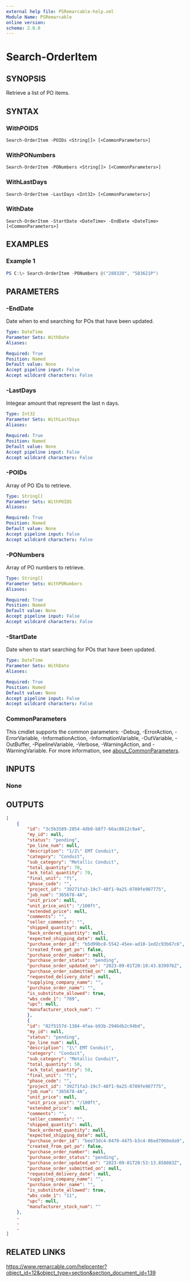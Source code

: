 ```yaml
---
external help file: PSRemarcable-help.xml
Module Name: PSRemarcable
online version:
schema: 2.0.0
---
```


# Search-OrderItem

## SYNOPSIS
Retrieve a list of PO items.

## SYNTAX

### WithPOIDS
```
Search-OrderItem -POIDs <String[]> [<CommonParameters>]
```

### WithPONumbers
```
Search-OrderItem -PONumbers <String[]> [<CommonParameters>]
```

### WithLastDays
```
Search-OrderItem -LastDays <Int32> [<CommonParameters>]
```

### WithDate
```
Search-OrderItem -StartDate <DateTime> -EndDate <DateTime> [<CommonParameters>]
```

## EXAMPLES

### Example 1
```powershell
PS C:\> Search-OrderItem -PONumbers @("28832O", "583621P")
```

## PARAMETERS

### -EndDate
Date when to end searching for POs that have been updated.

```yaml
Type: DateTime
Parameter Sets: WithDate
Aliases:

Required: True
Position: Named
Default value: None
Accept pipeline input: False
Accept wildcard characters: False
```

### -LastDays
Integear amount that represent the last n days.

```yaml
Type: Int32
Parameter Sets: WithLastDays
Aliases:

Required: True
Position: Named
Default value: None
Accept pipeline input: False
Accept wildcard characters: False
```

### -POIDs
Array of PO IDs to retrieve.

```yaml
Type: String[]
Parameter Sets: WithPOIDS
Aliases:

Required: True
Position: Named
Default value: None
Accept pipeline input: False
Accept wildcard characters: False
```

### -PONumbers
Array of PO numbers to retrieve.

```yaml
Type: String[]
Parameter Sets: WithPONumbers
Aliases:

Required: True
Position: Named
Default value: None
Accept pipeline input: False
Accept wildcard characters: False
```

### -StartDate
Date when to start searching for POs that have been updated.

```yaml
Type: DateTime
Parameter Sets: WithDate
Aliases:

Required: True
Position: Named
Default value: None
Accept pipeline input: False
Accept wildcard characters: False
```

### CommonParameters
This cmdlet supports the common parameters: -Debug, -ErrorAction, -ErrorVariable, -InformationAction, -InformationVariable, -OutVariable, -OutBuffer, -PipelineVariable, -Verbose, -WarningAction, and -WarningVariable. For more information, see [about_CommonParameters](http://go.microsoft.com/fwlink/?LinkID=113216).

## INPUTS

### None

## OUTPUTS

```json
[
    {
        "id": "3c5b3589-2054-4db9-b8f7-66ac8612c9a4",
        "my_id": null,
        "status": "pending",
        "po_line_num": null,
        "description": "1/2\" EMT Conduit",
        "category": "Conduit",
        "sub_category": "Metallic Conduit",
        "total_quantity": 70,
        "ack_total_quantity": 70,
        "final_unit": "ft",
        "phase_code": "",
        "project_id": "39271fa3-19c7-48f1-9a25-0789fe907775",
        "job_num": "365678-4A",
        "unit_price": null,
        "unit_price_unit": "/100ft",
        "extended_price": null,
        "comments": "",
        "seller_comments": "",
        "shipped_quantity": null,
        "back_ordered_quantity": null,
        "expected_shipping_date": null,
        "purchase_order_id": "b5d99bc8-5542-45ee-ad10-1ed2c93b67c6",
        "created_from_get_po": false,
        "purchase_order_number": null,
        "purchase_order_status": "pending",
        "purchase_order_updated_on": "2023-09-01T20:10:43.839976Z",
        "purchase_order_submitted_on": null,
        "requested_delivery_date": null,
        "supplying_company_name": "",
        "purchase_order_name": "",
        "is_substitute_allowed": true,
        "wbs_code_1": "789",
        "upc": null,
        "manufacturer_stock_num": ""
        },
        {
        "id": "82f5157d-1384-4faa-b93b-2946db2c94bd",
        "my_id": null,
        "status": "pending",
        "po_line_num": null,
        "description": "1\" EMT Conduit",
        "category": "Conduit",
        "sub_category": "Metallic Conduit",
        "total_quantity": 50,
        "ack_total_quantity": 50,
        "final_unit": "ft",
        "phase_code": "",
        "project_id": "39271fa3-19c7-48f1-9a25-0789fe907775",
        "job_num": "365678-4A",
        "unit_price": null,
        "unit_price_unit": "/100ft",
        "extended_price": null,
        "comments": "",
        "seller_comments": "",
        "shipped_quantity": null,
        "back_ordered_quantity": null,
        "expected_shipping_date": null,
        "purchase_order_id": "bee73dc4-0470-4475-b3c4-86ed7060eda9",
        "created_from_get_po": false,
        "purchase_order_number": null,
        "purchase_order_status": "pending",
        "purchase_order_updated_on": "2023-09-01T20:53:13.858083Z",
        "purchase_order_submitted_on": null,
        "requested_delivery_date": null,
        "supplying_company_name": "",
        "purchase_order_name": "",
        "is_substitute_allowed": true,
        "wbs_code_1": "11",
        "upc": null,
        "manufacturer_stock_num": ""
    },
    .
    .
    .
]
```

## RELATED LINKS
https://www.remarcable.com/helpcenter?object_id=12&object_type=section&section_document_id=139